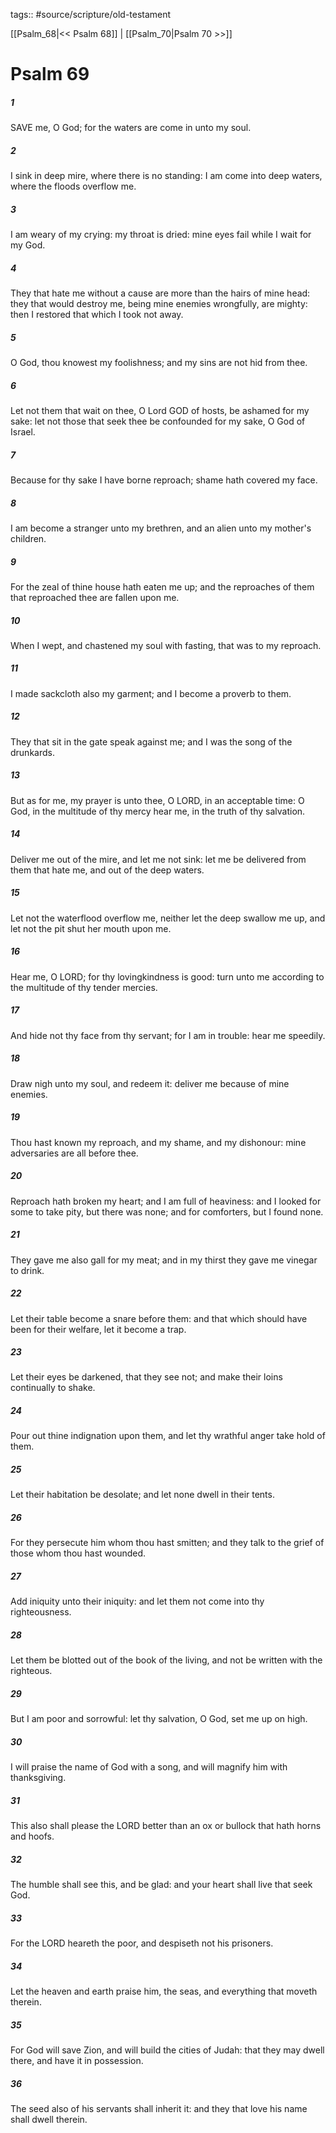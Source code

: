 tags:: #source/scripture/old-testament

[[Psalm_68|<< Psalm 68]] | [[Psalm_70|Psalm 70 >>]]

# Psalm 69

##### 1

SAVE me, O God; for the waters are come in unto my soul.

##### 2

I sink in deep mire, where there is no standing: I am come into deep waters, where the floods overflow me.

##### 3

I am weary of my crying: my throat is dried: mine eyes fail while I wait for my God.

##### 4

They that hate me without a cause are more than the hairs of mine head: they that would destroy me, being mine enemies wrongfully, are mighty: then I restored that which I took not away.

##### 5

O God, thou knowest my foolishness; and my sins are not hid from thee.

##### 6

Let not them that wait on thee, O Lord GOD of hosts, be ashamed for my sake: let not those that seek thee be confounded for my sake, O God of Israel.

##### 7

Because for thy sake I have borne reproach; shame hath covered my face.

##### 8

I am become a stranger unto my brethren, and an alien unto my mother's children.

##### 9

For the zeal of thine house hath eaten me up; and the reproaches of them that reproached thee are fallen upon me.

##### 10

When I wept, and chastened my soul with fasting, that was to my reproach.

##### 11

I made sackcloth also my garment; and I become a proverb to them.

##### 12

They that sit in the gate speak against me; and I was the song of the drunkards.

##### 13

But as for me, my prayer is unto thee, O LORD, in an acceptable time: O God, in the multitude of thy mercy hear me, in the truth of thy salvation.

##### 14

Deliver me out of the mire, and let me not sink: let me be delivered from them that hate me, and out of the deep waters.

##### 15

Let not the waterflood overflow me, neither let the deep swallow me up, and let not the pit shut her mouth upon me.

##### 16

Hear me, O LORD; for thy lovingkindness is good: turn unto me according to the multitude of thy tender mercies.

##### 17

And hide not thy face from thy servant; for I am in trouble: hear me speedily.

##### 18

Draw nigh unto my soul, and redeem it: deliver me because of mine enemies.

##### 19

Thou hast known my reproach, and my shame, and my dishonour: mine adversaries are all before thee.

##### 20

Reproach hath broken my heart; and I am full of heaviness: and I looked for some to take pity, but there was none; and for comforters, but I found none.

##### 21

They gave me also gall for my meat; and in my thirst they gave me vinegar to drink.

##### 22

Let their table become a snare before them: and that which should have been for their welfare, let it become a trap.

##### 23

Let their eyes be darkened, that they see not; and make their loins continually to shake.

##### 24

Pour out thine indignation upon them, and let thy wrathful anger take hold of them.

##### 25

Let their habitation be desolate; and let none dwell in their tents.

##### 26

For they persecute him whom thou hast smitten; and they talk to the grief of those whom thou hast wounded.

##### 27

Add iniquity unto their iniquity: and let them not come into thy righteousness.

##### 28

Let them be blotted out of the book of the living, and not be written with the righteous.

##### 29

But I am poor and sorrowful: let thy salvation, O God, set me up on high.

##### 30

I will praise the name of God with a song, and will magnify him with thanksgiving.

##### 31

This also shall please the LORD better than an ox or bullock that hath horns and hoofs.

##### 32

The humble shall see this, and be glad: and your heart shall live that seek God.

##### 33

For the LORD heareth the poor, and despiseth not his prisoners.

##### 34

Let the heaven and earth praise him, the seas, and everything that moveth therein.

##### 35

For God will save Zion, and will build the cities of Judah: that they may dwell there, and have it in possession.

##### 36

The seed also of his servants shall inherit it: and they that love his name shall dwell therein.
